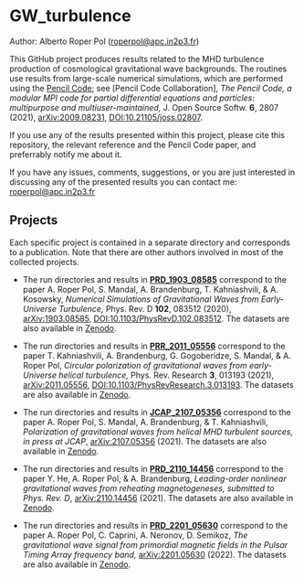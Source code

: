 # GW_turbulence

Author: Alberto Roper Pol (roperpol@apc.in2p3.fr)

This GitHub project produces results related to the MHD turbulence production of cosmological gravitational wave backgrounds.
The routines use results from large-scale numerical simulations, which are performed using the [Pencil Code](https://github.com/pencil-code);
see [Pencil Code Collaboration], *The Pencil Code, a modular MPI code for partial differential equations and particles: multipurpose and multiuser-maintained,*
J. Open Source Softw. **6**, 2807 (2021), [arXiv:2009.08231](https://arxiv.org/abs/2009.08231), [DOI:10.21105/joss.02807](https://joss.theoj.org/papers/10.21105/joss.02807).

If you use any of the results presented within this project, please cite this repository, the relevant reference
and the Pencil Code paper, and preferrably notify me about it.

If you have any issues, comments, suggestions, or you are just interested in discussing any of the presented results
you can contact me: roperpol@apc.in2p3.fr

## Projects

Each specific project is contained in a separate directory and corresponds to a publication. Note that there are other authors involved in most of
the collected projects.

* The run directories and results in [**PRD_1903_08585**](PRD_1903_08585) correspond to the paper A. Roper Pol,
S. Mandal, A. Brandenburg, T. Kahniashvili, & A. Kosowsky, *Numerical Simulations of Gravitational Waves from Early-Universe
Turbulence,* Phys. Rev. D **102**, 083512 (2020), [arXiv:1903.08585](https://arxiv.org/abs/1903.08585),
[DOI:10.1103/PhysRevD.102.083512](https://doi.org/10.1103/PhysRevD.102.083512).
The datasets are also available in [Zenodo](https://zenodo.org/record/3692072).

* The run directories and results in [**PRR_2011_05556**](PRR_2011_05556) correspond to the paper T. Kahniashvili, A. Brandenburg,
G. Gogoberidze, S. Mandal, & A. Roper Pol, *Circular polarization of gravitational waves from early-Universe helical turbulence,*
Phys. Rev. Research **3**, 013193 (2021), [arXiv:2011.05556](https://arxiv.org/abs/2011.05556),
[DOI:10.1103/PhysRevResearch.3.013193](https://journals.aps.org/prresearch/abstract/10.1103/PhysRevResearch.3.013193).
The datasets are also available in [Zenodo](https://zenodo.org/record/4256906).

* The run directories and results in [**JCAP_2107_05356**](JCAP_2107_05356) correspond to the paper A. Roper Pol, S. Mandal,
A. Brandenburg, & T. Kahniashvili, *Polarization of gravitational waves from helical MHD turbulent sources,*
*in press at JCAP*, [arXiv:2107.05356](https://arxiv.org/abs/2107.05356) (2021).
The datasets are also available in [Zenodo](https://zenodo.org/record/5525504).

* The run directories and results in [**PRD_2110_14456**](PRD_2110_14456) correspond to the paper Y. He, A. Roper Pol,
& A. Brandenburg, *Leading-order nonlinear gravitational waves from reheating magnetogeneses,* *submitted to
Phys. Rev. D*, [arXiv:2110.14456](https://arxiv.org/abs/2110.14456) (2021).
The datasets are also available in [Zenodo](https://zenodo.org/record/5603013).

* The run directories and results in [**PRD_2201_05630**](PRD_2201_05630) correspond to the paper A. Roper Pol,
C. Caprini, A. Neronov, D. Semikoz, *The gravitational wave signal from primordial magnetic fields in the Pulsar
Timing Array frequency band,* [arXiv:2201.05630](https://arxiv.org/abs/2201.05630) (2022).
The datasets are also available in [Zenodo](https://zenodo.org/record/5782752).
